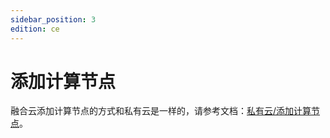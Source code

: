 ```yaml
---
sidebar_position: 3
edition: ce
---
```


# 添加计算节点

融合云添加计算节点的方式和私有云是一样的，请参考文档：[私有云/添加计算节点](../onpremise/host)。
